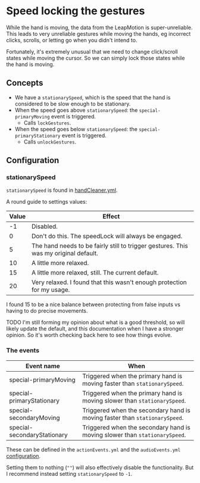 # Speed locking the gestures

While the hand is moving, the data from the LeapMotion is super-unreliable. This leads to very unreliable gestures while moving the hands, eg incorrect clicks, scrolls, or letting go when you didn't intend to.

Fortunately, it's extremely unusual that we need to change click/scroll states while moving the cursor. So we can simply lock those states while the hand is moving.

## Concepts

* We have a `stationarySpeed`, which is the speed that the hand is considered to be slow enough to be stationary.
* When the speed goes above `stationarySpeed`: the `special-primaryMoving` event is triggered.
    * Calls `lockGestures`.
* When the speed goes below `stationarySpeed`: the `special-primaryStationary` event is triggered.
    * Calls `unlockGestures`.

## Configuration

### stationarySpeed

`stationarySpeed` is found in [handCleaner.yml](https://github.com/ksandom/handWavey/blob/main/docs/user/configuration/whereIsMyConfigurationDirectory.md).

A round guide to settings values:

| Value | Effect |
| --- | --- |
| -1 | Disabled. |
| 0 | Don't do this. The speedLock will always be engaged. |
| 5 | The hand needs to be fairly still to trigger gestures. This was my original default. |
| 10 | A little more relaxed. |
| 15 | A little more relaxed, still. The current default. |
| 20 | Very relaxed. I found that this wasn't enough protection for my usage. |

I found 15 to be a nice balance between protecting from false inputs vs having to do precise movements.

TODO I'm still forming my opinion about what is a good threshold, so will likely update the default, and this documentation when I have a stronger opinion. So it's worth checking back here to see how things evolve.

### The events

| Event name | When |
| --- | --- |
| special-primaryMoving | Triggered when the primary hand is moving faster than `stationarySpeed`. |
| special-primaryStationary | Triggered when the primary hand is moving slower than `stationarySpeed`. |
| special-secondaryMoving | Triggered when the secondary hand is moving faster than `stationarySpeed`. |
| special-secondaryStationary | Triggered when the secondary hand is moving slower than `stationarySpeed`. |

These can be defined in the `actionEvents.yml` and the `audioEvents.yml` [configuration](https://github.com/ksandom/handWavey/blob/main/docs/user/configuration/whereIsMyConfigurationDirectory.md).

Setting them to nothing (`""`) will also effectively disable the functionality. But I recommend instead setting `stationarySpeed` to `-1`.
